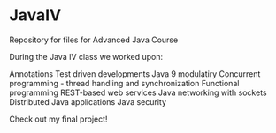 # JavaIV
Repository for files for Advanced Java Course

During the Java IV class we worked upon:

Annotations
Test driven developments
Java 9 modulatiry
Concurrent programming - thread handling and synchronization
Functional programming
REST-based web services
Java networking with sockets
Distributed Java applications
Java security

Check out my final project!
